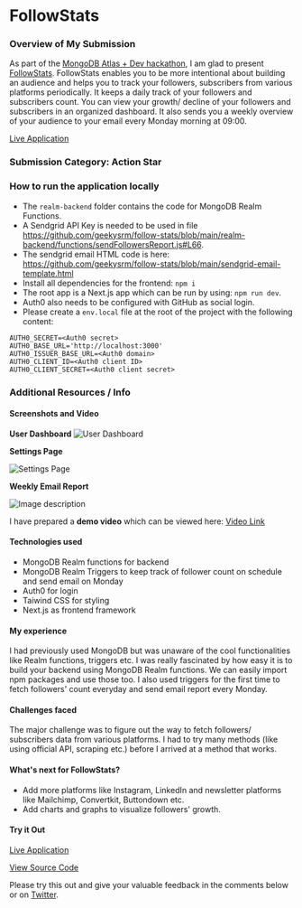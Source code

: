 # FollowStats

### Overview of My Submission

As part of the [MongoDB Atlas + Dev hackathon](https://dev.to/devteam/announcing-the-mongodb-atlas-hackathon-2022-on-dev-2107), I am glad to present [FollowStats](https://followstats.vercel.app/).
FollowStats enables you to be more intentional about building an audience and helps you to track your followers, subscribers from various platforms periodically. It keeps a daily track of your followers and subscribers count. You can view your growth/ decline of your followers and subscribers in an organized dashboard.
It also sends you a weekly overview of your audience to your email every Monday morning at 09:00.

[Live Application](https://followstats.vercel.app/)

### Submission Category: Action Star

### How to run the application locally

- The `realm-backend` folder contains the code for MongoDB Realm Functions.
- A Sendgrid API Key is needed to be used in file https://github.com/geekysrm/follow-stats/blob/main/realm-backend/functions/sendFollowersReport.js#L66.
- The sendgrid email HTML code is here: https://github.com/geekysrm/follow-stats/blob/main/sendgrid-email-template.html
- Install all dependencies for the frontend: `npm i`
- The root app is a Next.js app which can be run by using: `npm run dev`.
- Auth0 also needs to be configured with GitHub as social login.
- Please create a `env.local` file at the root of the project with the following content:

```
AUTH0_SECRET=<Auth0 secret>
AUTH0_BASE_URL='http://localhost:3000'
AUTH0_ISSUER_BASE_URL=<Auth0 domain>
AUTH0_CLIENT_ID=<Auth0 client ID>
AUTH0_CLIENT_SECRET=<Auth0 client secret>
```

### Additional Resources / Info

#### Screenshots and Video

**User Dashboard**
![User Dashboard](https://dev-to-uploads.s3.amazonaws.com/uploads/articles/gajyxk84hhma0tu6khq7.png)

**Settings Page**

![Settings Page](https://dev-to-uploads.s3.amazonaws.com/uploads/articles/oqioivrckq7tfwtjcbh5.png)

**Weekly Email Report**

![Image description](https://dev-to-uploads.s3.amazonaws.com/uploads/articles/biwt3qu8907eyhiycjsd.png)

I have prepared a **demo video** which can be viewed here: [Video Link](https://youtu.be/d5hEcWjyETM)

#### Technologies used

- MongoDB Realm functions for backend
- MongoDB Realm Triggers to keep track of follower count on schedule and send email on Monday
- Auth0 for login
- Taiwind CSS for styling
- Next.js as frontend framework

#### My experience

I had previously used MongoDB but was unaware of the cool functionalities like Realm functions, triggers etc.
I was really fascinated by how easy it is to build your backend using MongoDB Realm functions. We can easily import npm packages and use those too. I also used triggers for the first time to fetch followers' count everyday and send email report every Monday.

#### Challenges faced

The major challenge was to figure out the way to fetch followers/ subscribers data from various platforms. I had to try many methods (like using official API, scraping etc.) before I arrived at a method that works.

#### What's next for FollowStats?

- Add more platforms like Instagram, LinkedIn and newsletter platforms like Mailchimp, Convertkit, Buttondown etc.
- Add charts and graphs to visualize followers' growth.

#### Try it Out

[Live Application](https://followstats.vercel.app/)

[View Source Code](https://github.com/geekysrm/follow-stats)

Please try this out and give your valuable feedback in the comments below or on [Twitter](https://twitter.com/geekysrm).
